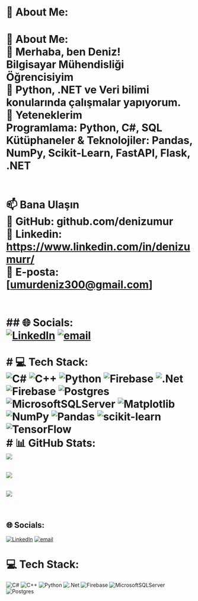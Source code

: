 # 💫 About Me:
# 💫 About Me:<br>👋 Merhaba, ben Deniz!<br>Bilgisayar Mühendisliği Öğrencisiyim<br>📌 Python, .NET ve Veri bilimi konularında çalışmalar yapıyorum.<br>🚀 Yeteneklerim<br>Programlama: Python, C#, SQL<br>Kütüphaneler & Teknolojiler: Pandas, NumPy, Scikit-Learn, FastAPI, Flask, .NET<br><br><br>📫 Bana Ulaşın<br>🔗 GitHub: github.com/denizumur<br>🔗 Linkedin: https://www.linkedin.com/in/denizumurr/<br>📧 E-posta: [umurdeniz300@gmail.com]<br><br><br>## 🌐 Socials:<br>[![LinkedIn](https://img.shields.io/badge/LinkedIn-%230077B5.svg?logo=linkedin&logoColor=white)](https://linkedin.com/in/denizumurr) [![email](https://img.shields.io/badge/Email-D14836?logo=gmail&logoColor=white)](mailto:umurdeniz300@gmail.com) <br><br># 💻 Tech Stack:<br>![C#](https://img.shields.io/badge/c%23-%23239120.svg?style=for-the-badge&logo=csharp&logoColor=white) ![C++](https://img.shields.io/badge/c++-%2300599C.svg?style=for-the-badge&logo=c%2B%2B&logoColor=white) ![Python](https://img.shields.io/badge/python-3670A0?style=for-the-badge&logo=python&logoColor=ffdd54) ![Firebase](https://img.shields.io/badge/firebase-%23039BE5.svg?style=for-the-badge&logo=firebase) ![.Net](https://img.shields.io/badge/.NET-5C2D91?style=for-the-badge&logo=.net&logoColor=white) ![Firebase](https://img.shields.io/badge/firebase-a08021?style=for-the-badge&logo=firebase&logoColor=ffcd34) ![Postgres](https://img.shields.io/badge/postgres-%23316192.svg?style=for-the-badge&logo=postgresql&logoColor=white) ![MicrosoftSQLServer](https://img.shields.io/badge/Microsoft%20SQL%20Server-CC2927?style=for-the-badge&logo=microsoft%20sql%20server&logoColor=white) ![Matplotlib](https://img.shields.io/badge/Matplotlib-%23ffffff.svg?style=for-the-badge&logo=Matplotlib&logoColor=black) ![NumPy](https://img.shields.io/badge/numpy-%23013243.svg?style=for-the-badge&logo=numpy&logoColor=white) ![Pandas](https://img.shields.io/badge/pandas-%23150458.svg?style=for-the-badge&logo=pandas&logoColor=white) ![scikit-learn](https://img.shields.io/badge/scikit--learn-%23F7931E.svg?style=for-the-badge&logo=scikit-learn&logoColor=white) ![TensorFlow](https://img.shields.io/badge/TensorFlow-%23FF6F00.svg?style=for-the-badge&logo=TensorFlow&logoColor=white)<br># 📊 GitHub Stats:<br>![](https://github-readme-stats.vercel.app/api?username=denizumur&theme=dark&hide_border=false&include_all_commits=false&count_private=false)<br/><br>![](https://nirzak-streak-stats.vercel.app/?user=denizumur&theme=dark&hide_border=false)<br/><br>![](https://github-readme-stats.vercel.app/api/top-langs/?username=denizumur&theme=dark&hide_border=false&include_all_commits=false&count_private=false&layout=compact)<br><br>


## 🌐 Socials:
[![LinkedIn](https://img.shields.io/badge/LinkedIn-%230077B5.svg?logo=linkedin&logoColor=white)](https://linkedin.com/in/https://www.linkedin.com/in/denizumurr/) [![email](https://img.shields.io/badge/Email-D14836?logo=gmail&logoColor=white)](mailto:umurdeniz300@gmail.com) 

# 💻 Tech Stack:
![C#](https://img.shields.io/badge/c%23-%23239120.svg?style=for-the-badge&logo=csharp&logoColor=white) ![C++](https://img.shields.io/badge/c++-%2300599C.svg?style=for-the-badge&logo=c%2B%2B&logoColor=white) ![Python](https://img.shields.io/badge/python-3670A0?style=for-the-badge&logo=python&logoColor=ffdd54) ![.Net](https://img.shields.io/badge/.NET-5C2D91?style=for-the-badge&logo=.net&logoColor=white) ![Firebase](https://img.shields.io/badge/firebase-a08021?style=for-the-badge&logo=firebase&logoColor=ffcd34) ![MicrosoftSQLServer](https://img.shields.io/badge/Microsoft%20SQL%20Server-CC2927?style=for-the-badge&logo=microsoft%20sql%20server&logoColor=white) ![Postgres](https://img.shields.io/badge/postgres-%23316192.svg?style=for-the-badge&logo=postgresql&logoColor=white)
